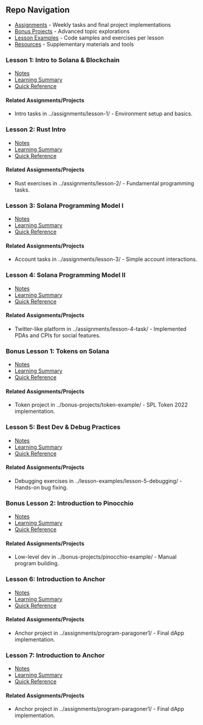 ## Repo Navigation
- [Assignments](../assignments/) - Weekly tasks and final project implementations
- [Bonus Projects](../bonus-projects/) - Advanced topic explorations
- [Lesson Examples](../lesson-examples/) - Code samples and exercises per lesson
- [Resources](../resources/) - Supplementary materials and tools

### Lesson 1: Intro to Solana & Blockchain
- [Notes](lesson-1-intro-to-solana-and-blockchain-notes.md)
- [Learning Summary](lesson-1-intro-to-solana-and-blockchain-learning-summary.md)
- [Quick Reference](lesson-1-intro-to-solana-and-blockchain-quick-reference.md)
#### Related Assignments/Projects
- Intro tasks in ../assignments/lesson-1/ - Environment setup and basics.

### Lesson 2: Rust Intro
- [Notes](lesson-2-rust-intro-notes.md)
- [Learning Summary](lesson-2-rust-intro-learning-summary.md)
- [Quick Reference](lesson-2-rust-intro-quick-reference.md)
#### Related Assignments/Projects
- Rust exercises in ../assignments/lesson-2/ - Fundamental programming tasks.

### Lesson 3: Solana Programming Model I
- [Notes](lesson-3-solana-programming-model-i-notes.md)
- [Learning Summary](lesson-3-solana-programming-model-i-learning-summary.md)
- [Quick Reference](lesson-3-solana-programming-model-i-quick-reference.md)
#### Related Assignments/Projects
- Account tasks in ../assignments/lesson-3/ - Simple account interactions.

### Lesson 4: Solana Programming Model II
- [Notes](lesson-4-solana-programming-model-ii-notes.md)
- [Learning Summary](lesson-4-solana-programming-model-ii-learning-summary.md)
- [Quick Reference](lesson-4-solana-programming-model-ii-quick-reference.md)
#### Related Assignments/Projects
- Twitter-like platform in ../assignments/lesson-4-task/ - Implemented PDAs and CPIs for social features.

### Bonus Lesson 1: Tokens on Solana
- [Notes](bonus-lesson-1-tokens-on-solana-notes.md)
- [Learning Summary](bonus-lesson-1-tokens-on-solana-learning-summary.md)
- [Quick Reference](bonus-lesson-1-tokens-on-solana-quick-reference.md)
#### Related Assignments/Projects
- Token project in ../bonus-projects/token-example/ - SPL Token 2022 implementation.

### Lesson 5: Best Dev & Debug Practices
- [Notes](lesson-5-best-dev-and-debug-practices-notes.md)
- [Learning Summary](lesson-5-best-dev-and-debug-practices-learning-summary.md)
- [Quick Reference](lesson-5-best-dev-and-debug-practices-quick-reference.md)
#### Related Assignments/Projects
- Debugging exercises in ../lesson-examples/lesson-5-debugging/ - Hands-on bug fixing.

### Bonus Lesson 2: Introduction to Pinocchio
- [Notes](bonus-lesson-2-introduction-to-pinocchio-notes.md)
- [Learning Summary](bonus-lesson-2-introduction-to-pinocchio-learning-summary.md)
- [Quick Reference](bonus-lesson-2-introduction-to-pinocchio-quick-reference.md)
#### Related Assignments/Projects
- Low-level dev in ../bonus-projects/pinocchio-example/ - Manual program building.

### Lesson 6: Introduction to Anchor
- [Notes](lesson-6-introduction-to-anchor-notes.md)
- [Learning Summary](lesson-6-introduction-to-anchor-learning-summary.md)
- [Quick Reference](lesson-6-introduction-to-anchor-quick-reference.md)
#### Related Assignments/Projects
- Anchor project in ../assignments/program-paragoner1/ - Final dApp implementation.

### Lesson 7: Introduction to Anchor
- [Notes](lesson-7-introduction-to-anchor-notes.md)
- [Learning Summary](lesson-7-introduction-to-anchor-learning-summary.md)
- [Quick Reference](lesson-7-introduction-to-anchor-quick-reference.md)
#### Related Assignments/Projects
- Anchor project in ../assignments/program-paragoner1/ - Final dApp implementation.
